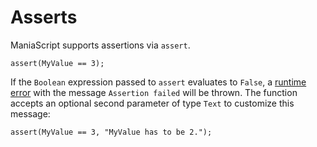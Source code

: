 # Asserts
ManiaScript supports assertions via `assert`.

```ManiaScript
assert(MyValue == 3);
```

If the `Boolean` expression passed to `assert` evaluates to `False`, a [runtime error](/advanced/errors.html#runtime-errors) with the message `Assertion failed` will be thrown. The function accepts an optional second parameter of type `Text` to customize this message:

```ManiaScript
assert(MyValue == 3, "MyValue has to be 2.");
```
